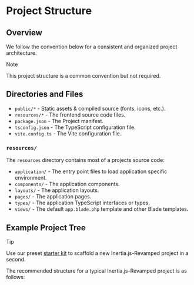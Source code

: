 # Project Structure

## Overview

We follow the convention below for a consistent and organized project architecture.

> [!NOTE]
> This project structure is a common convention but not required.

## Directories and Files

- `public/*` - Static assets & compiled source (fonts, icons, etc.).
- `resources/*` - The frontend source code files.
- `package.json` - The Project manifest.
- `tsconfig.json` - The TypeScript configuration file.
- `vite.config.ts` - The Vite configuration file.

### `resources/`

The `resources` directory contains most of a projects source code:

- `application/` - The entry point files to load application specific environment.
- `components/` - The application components.
- `layouts/` - The application layouts.
- `pages/` - The application pages.
- `types/` - The application TypeScript interfaces or types.
- `views/` - The default `app.blade.php` template and other Blade templates.

## Example Project Tree

> [!TIP]
> Use our preset [starter kit](/guide/getting-started/quick-start) to scaffold a new Inertia.js-Revamped project in a second.

The recommended structure for a typical Inertia.js-Revamped project is as follows:
